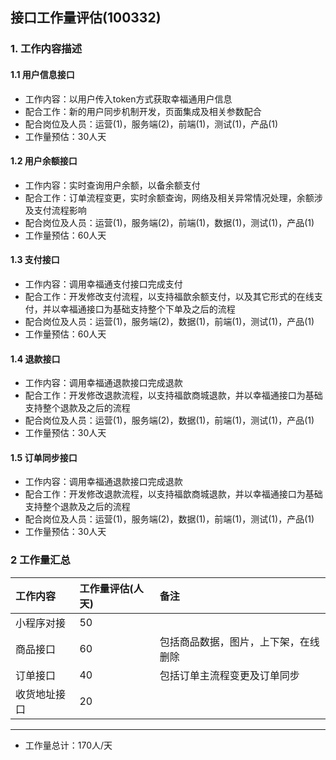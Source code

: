 ## 接口工作量评估(100332)
### 1. 工作内容描述
#### 1.1 用户信息接口
* 工作内容：以用户传入token方式获取幸福通用户信息
* 配合工作：新的用户同步机制开发，页面集成及相关参数配合
* 配合岗位及人员：运营(1)，服务端(2)，前端(1)，测试(1)，产品(1)
* 工作量预估：30人天
#### 1.2 用户余额接口
* 工作内容：实时查询用户余额，以备余额支付
* 配合工作：订单流程变更，实时余额查询，网络及相关异常情况处理，余额涉及支付流程影响
* 配合岗位及人员：运营(1)，服务端(2)，前端(1)，数据(1)，测试(1)，产品(1)
* 工作量预估：60人天
#### 1.3 支付接口
* 工作内容：调用幸福通支付接口完成支付
* 配合工作：开发修改支付流程，以支持福歆余额支付，以及其它形式的在线支付，并以幸福通接口为基础支持整个下单及之后的流程
* 配合岗位及人员：运营(1)，服务端(2)，数据(1)，前端(1)，测试(1)，产品(1)
* 工作量预估：60人天
#### 1.4 退款接口
* 工作内容：调用幸福通退款接口完成退款
* 配合工作：开发修改退款流程，以支持福歆商城退款，并以幸福通接口为基础支持整个退款及之后的流程
* 配合岗位及人员：运营(1)，服务端(2)，数据(1)，前端(1)，测试(1)，产品(1)
* 工作量预估：30人天
#### 1.5 订单同步接口
* 工作内容：调用幸福通退款接口完成退款
* 配合工作：开发修改退款流程，以支持福歆商城退款，并以幸福通接口为基础支持整个退款及之后的流程
* 配合岗位及人员：运营(1)，服务端(2)，数据(1)，前端(1)，测试(1)，产品(1)
* 工作量预估：30人天


### 2 工作量汇总
| 工作内容 | 工作量评估(人天) | 备注 |
| :---         |     :---      |     :--- |
| 小程序对接   | 50    |     | 
| 商品接口   | 60    |  包括商品数据，图片，上下架，在线删除   | 
| 订单接口   | 40    |  包括订单主流程变更及订单同步   | 
| 收货地址接口   | 20    |     | 
--------------------- 
* 工作量总计：170人/天
